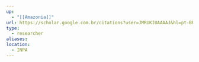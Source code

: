 ```yaml
---
up:
  - "[[Amazonia]]"
url: https://scholar.google.com.br/citations?user=JMRUKIUAAAAJ&hl=pt-BR
type:
  - researcher
aliases: 
location:
  - INPA
---
```

